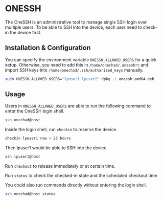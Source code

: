 # ONESSH

The OneSSH is an administrative tool to manage single SSH login over
multiple users. To be able to SSH into the device, each user need to
check-in the device first.

## Installation & Configuration

You can specify the environment variable `ONESSH_ALLOWED_USERS` for a quick
setup. Otherwise, you need to add this in `/home/onechad/.onesshrc` and
import SSH keys into `/home/onechad/.ssh/authorized_keys` manually.

```bash
sudo ONESSH_ALLOWED_USERS="lpuser1 lpuser2" dpkg -i onessh_amd64.deb
```

## Usage

Users in `ONESSH_ALLOWED_USERS` are able to run the following command to
enter the OneSSH login shell.

```bash
ssh onechad@host
```

Inside the login shell, run `checkin` to reserve the device.

```bash
checkin lpuser1 now + 23 hours
```

Then lpuser1 would be able to SSH into the device.

```bash
ssh lpuser1@host
```

Run `checkout` to release immediately or at certain time.

Run `status` to check the checked-in state and the scheduled checkout time.

You could also run commands directly without entering the login shell.

```bash
ssh onechad@host status
```
